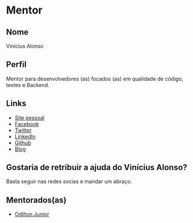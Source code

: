 # Mentor

## Nome

Vinícius Alonso

## Perfil

Mentor para desenvolvedores (as) focados (as) em qualidade de código, testes e Backend.

## Links

* [Site pessoal](http://viniciusalonso.github.io/)
* [Facebook](https://www.facebook.com/vinicius.alonso.58)
* [Twitter](https://twitter.com/alonsoemacao)
* [LinkedIn](https://www.linkedin.com/in/viniciusbalonso/)
* [Github](https://github.com/viniciusalonso)
* [Blog](https://medium.com/@vinciusalonso)

## Gostaria de retribuir a ajuda do Vinícius Alonso?

Basta seguir nas redes socias e mandar um abraço.

## Mentorados(as)

- [Odilton Junior](/profiles/pupils/profiles/odilton_junior.md)
